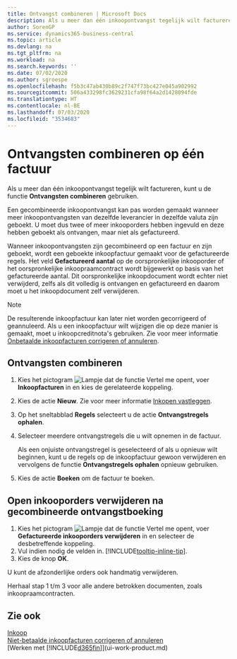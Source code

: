 ```yaml
---
title: Ontvangst combineren | Microsoft Docs
description: Als u meer dan één inkoopontvangst tegelijk wilt factureren, kunt u de functie Ontvangsten combineren gebruiken.
author: SorenGP
ms.service: dynamics365-business-central
ms.topic: article
ms.devlang: na
ms.tgt_pltfrm: na
ms.workload: na
ms.search.keywords: ''
ms.date: 07/02/2020
ms.author: sgroespe
ms.openlocfilehash: f5b3c47ab430b89c2f747f73bc427e045a902992
ms.sourcegitcommit: 506a433298fc3629231cfa98f64a2d1428094fde
ms.translationtype: HT
ms.contentlocale: nl-BE
ms.lasthandoff: 07/03/2020
ms.locfileid: "3534683"
---
```

# <a name="combine-receipts-on-a-single-invoice"></a>Ontvangsten combineren op één factuur

Als u meer dan één inkoopontvangst tegelijk wilt factureren, kunt u de functie **Ontvangsten combineren** gebruiken.  

Een gecombineerde inkoopontvangst kan pas worden gemaakt wanneer meer inkoopontvangsten van dezelfde leverancier in dezelfde valuta zijn geboekt. U moet dus twee of meer inkooporders hebben ingevuld en deze hebben geboekt als ontvangen, maar niet als gefactureerd.  

Wanneer inkoopontvangsten zijn gecombineerd op een factuur en zijn geboekt, wordt een geboekte inkoopfactuur gemaakt voor de gefactureerde regels. Het veld **Gefactureerd aantal** op de oorspronkelijke inkooporder of het oorspronkelijke inkoopraamcontract wordt bijgewerkt op basis van het gefactureerde aantal. Dit oorspronkelijke inkoopdocument wordt echter niet verwijderd, zelfs als dit volledig is ontvangen en gefactureerd en daarom moet u het inkoopdocument zelf verwijderen.  

> [!NOTE]
> De resulterende inkoopfactuur kan later niet worden gecorrigeerd of geannuleerd. Als u een inkoopfactuur wilt wijzigen die op deze manier is gemaakt, moet u inkoopcreditnota's gebruiken. Zie voor meer informatie [Onbetaalde inkoopfacturen corrigeren of annuleren](purchasing-how-correct-cancel-unpaid-purchase-invoices.md).

## <a name="to-combine-receipts"></a>Ontvangsten combineren

1. Kies het pictogram ![Lampje dat de functie Vertel me opent](media/ui-search/search_small.png "Vertel me wat u wilt doen"), voer **Inkoopfacturen** in en kies de gerelateerde koppeling.  
2. Kies de actie **Nieuw**. Zie voor meer informatie [Inkopen vastleggen](purchasing-how-record-purchases.md).  
3. Op het sneltabblad **Regels** selecteert u de actie **Ontvangstregels ophalen**.  
4. Selecteer meerdere ontvangstregels die u wilt opnemen in de factuur.  

    Als een onjuiste ontvangstregel is geselecteerd of als u opnieuw wilt beginnen, kunt u de regels op de inkoopfactuur gewoon verwijderen en vervolgens de functie **Ontvangstregels ophalen** opnieuw gebruiken.  
5. Kies de actie **Boeken** om de factuur te boeken.  

## <a name="to-remove-open-purchase-orders-after-combined-receipt-posting"></a>Open inkooporders verwijderen na gecombineerde ontvangstboeking

1. Kies het pictogram ![Lampje dat de functie Vertel me opent](media/ui-search/search_small.png "Vertel me wat u wilt doen"), voer **Gefactureerde inkooporders verwijderen** in en selecteer de desbetreffende koppeling.  
2. Vul indien nodig de velden in. [!INCLUDE[tooltip-inline-tip](includes/tooltip-inline-tip_md.md)].
3. Kies de knop **OK**.  

U kunt de afzonderlijke orders ook handmatig verwijderen.

Herhaal stap 1 t/m 3 voor alle andere betrokken documenten, zoals inkoopraamcontracten.

## <a name="see-also"></a>Zie ook

[Inkoop](purchasing-manage-purchasing.md)  
[Niet-betaalde inkoopfacturen corrigeren of annuleren](purchasing-how-correct-cancel-unpaid-purchase-invoices.md)  
[Werken met [!INCLUDE[d365fin](includes/d365fin_md.md)]](ui-work-product.md)  
